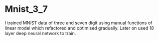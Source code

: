 # Mnist_3_7
I trained MNIST data of three and seven digit using manual functions of linear model which refactored and optimised gradually. Later on used 18 layer deep neural network to train.
